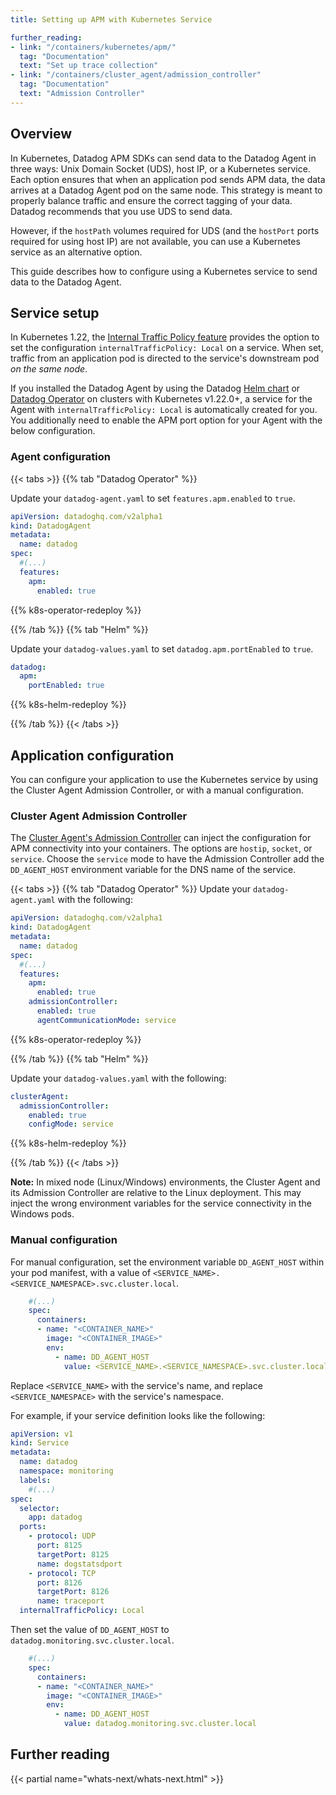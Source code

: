 ```yaml
---
title: Setting up APM with Kubernetes Service

further_reading:
- link: "/containers/kubernetes/apm/"
  tag: "Documentation"
  text: "Set up trace collection"
- link: "/containers/cluster_agent/admission_controller"
  tag: "Documentation"
  text: "Admission Controller"
---
```


## Overview

In Kubernetes, Datadog APM SDKs can send data to the Datadog Agent in three ways: Unix Domain Socket (UDS), host IP, or a Kubernetes service. Each option ensures that when an application pod sends APM data, the data arrives at a Datadog Agent pod on the same node. This strategy is meant to properly balance traffic and ensure the correct tagging of your data. Datadog recommends that you use UDS to send data.

However, if the `hostPath` volumes required for UDS (and the `hostPort` ports required for using host IP) are not available, you can use a Kubernetes service as an alternative option.

This guide describes how to configure using a Kubernetes service to send data to the Datadog Agent.

## Service setup

In Kubernetes 1.22, the [Internal Traffic Policy feature][1] provides the option to set the configuration `internalTrafficPolicy: Local` on a service. When set, traffic from an application pod is directed to the service's downstream pod *on the same node*.

If you installed the Datadog Agent by using the Datadog [Helm chart][3] or [Datadog Operator][4] on clusters with Kubernetes v1.22.0+, a service for the Agent with `internalTrafficPolicy: Local` is automatically created for you. You additionally need to enable the APM port option for your Agent with the below configuration.

### Agent configuration
{{< tabs >}}
{{% tab "Datadog Operator" %}}

Update your `datadog-agent.yaml` to set `features.apm.enabled` to `true`.

```yaml
apiVersion: datadoghq.com/v2alpha1
kind: DatadogAgent
metadata:
  name: datadog
spec:
  #(...)
  features:
    apm:
      enabled: true
```

{{% k8s-operator-redeploy %}}

{{% /tab %}}
{{% tab "Helm" %}}

Update your `datadog-values.yaml` to set `datadog.apm.portEnabled` to `true`.

```yaml
datadog:
  apm:
    portEnabled: true
```

{{% k8s-helm-redeploy %}}

{{% /tab %}}
{{< /tabs >}}

## Application configuration
You can configure your application to use the Kubernetes service by using the Cluster Agent Admission Controller, or with a manual configuration.

### Cluster Agent Admission Controller
The [Cluster Agent's Admission Controller][2] can inject the configuration for APM connectivity into your containers. The options are `hostip`, `socket`, or `service`. Choose the `service` mode to have the Admission Controller add the `DD_AGENT_HOST` environment variable for the DNS name of the service.

{{< tabs >}}
{{% tab "Datadog Operator" %}}
Update your `datadog-agent.yaml` with the following:

```yaml
apiVersion: datadoghq.com/v2alpha1
kind: DatadogAgent
metadata:
  name: datadog
spec:
  #(...)
  features:
    apm:
      enabled: true
    admissionController:
      enabled: true
      agentCommunicationMode: service
```

{{% k8s-operator-redeploy %}}

{{% /tab %}}
{{% tab "Helm" %}}

Update your `datadog-values.yaml` with the following:

```yaml
clusterAgent:
  admissionController:
    enabled: true
    configMode: service
```

{{% k8s-helm-redeploy %}}

{{% /tab %}}
{{< /tabs >}}

**Note:** In mixed node (Linux/Windows) environments, the Cluster Agent and its Admission Controller are relative to the Linux deployment. This may inject the wrong environment variables for the service connectivity in the Windows pods.

### Manual configuration
For manual configuration, set the environment variable `DD_AGENT_HOST` within your pod manifest, with a value of `<SERVICE_NAME>.<SERVICE_NAMESPACE>.svc.cluster.local`.

```yaml
    #(...)
    spec:
      containers:
      - name: "<CONTAINER_NAME>"
        image: "<CONTAINER_IMAGE>"
        env:
          - name: DD_AGENT_HOST
            value: <SERVICE_NAME>.<SERVICE_NAMESPACE>.svc.cluster.local
```

Replace `<SERVICE_NAME>` with the service's name, and replace `<SERVICE_NAMESPACE>` with the service's namespace.

For example, if your service definition looks like the following:

```yaml
apiVersion: v1
kind: Service
metadata:
  name: datadog
  namespace: monitoring
  labels:
    #(...)
spec:
  selector:
    app: datadog
  ports:
    - protocol: UDP
      port: 8125
      targetPort: 8125
      name: dogstatsdport
    - protocol: TCP
      port: 8126
      targetPort: 8126
      name: traceport
  internalTrafficPolicy: Local
```

Then set the value of `DD_AGENT_HOST` to `datadog.monitoring.svc.cluster.local`.

```yaml
    #(...)
    spec:
      containers:
      - name: "<CONTAINER_NAME>"
        image: "<CONTAINER_IMAGE>"
        env:
          - name: DD_AGENT_HOST
            value: datadog.monitoring.svc.cluster.local
```

## Further reading

{{< partial name="whats-next/whats-next.html" >}}

[1]: https://kubernetes.io/docs/concepts/services-networking/service-traffic-policy/
[2]: /containers/cluster_agent/admission_controller
[3]: https://github.com/DataDog/helm-charts/blob/main/charts/datadog/values.yaml
[4]: /containers/datadog_operator

